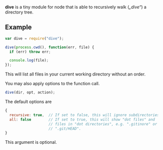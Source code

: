 **dive** is a tiny module for node that is able to recursively walk (_„dive“_) a
directory tree.

## Example

```javascript
var dive = require("dive");

dive(process.cwd(), function(err, file) {
  if (err) throw err;

  console.log(file);
});
```

This will list all files in your current working directory without an order.

You may also apply options to the function call.

```javascript
dive(dir, opt, action);
```

The default options are

```javascript
{
  recursive: true,  // If set to false, this will ignore subdirectories.
  all: false        // If set to true, this will show "dot files" and
                    // files in "dot directories", e.g. ".gitinore" or
                    // ".git/HEAD".
}
```

This argument is optional.
